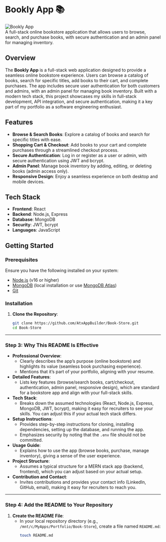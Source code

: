 # Bookly App 📚

![Bookly App](https://img.shields.io/badge/Status-Active-brightgreen)  
A full-stack online bookstore application that allows users to browse, search, and purchase books, with secure authentication and an admin panel for managing inventory.

## Overview

The **Bookly App** is a full-stack web application designed to provide a seamless online bookstore experience. Users can browse a catalog of books, search for specific titles, add books to their cart, and complete purchases. The app includes secure user authentication for both customers and admins, with an admin panel for managing book inventory. Built with a modern tech stack, this project showcases my skills in full-stack development, API integration, and secure authentication, making it a key part of my portfolio as a software engineering enthusiast.

## Features

- **Browse & Search Books**: Explore a catalog of books and search for specific titles with ease.
- **Shopping Cart & Checkout**: Add books to your cart and complete purchases through a streamlined checkout process.
- **Secure Authentication**: Log in or register as a user or admin, with secure authentication using JWT and bcrypt.
- **Admin Panel**: Manage book inventory by adding, editing, or deleting books (admin access only).
- **Responsive Design**: Enjoy a seamless experience on both desktop and mobile devices.

## Tech Stack

- **Frontend**: React
- **Backend**: Node.js, Express
- **Database**: MongoDB
- **Security**: JWT, bcrypt
- **Languages**: JavaScript

## Getting Started

### Prerequisites

Ensure you have the following installed on your system:
- [Node.js](https://nodejs.org/) (v16 or higher)
- [MongoDB](https://www.mongodb.com/) (local installation or use [MongoDB Atlas](https://www.mongodb.com/cloud/atlas))
- [Git](https://git-scm.com/)

### Installation

1. **Clone the Repository**:
   ```bash
   git clone https://github.com/AtxAppBuilder/Book-Store.git
   cd Book-Store
   
---

### Step 3: Why This README Is Effective
- **Professional Overview**:
  - Clearly describes the app’s purpose (online bookstore) and highlights its value (seamless book purchasing experience).
  - Mentions that it’s part of your portfolio, aligning with your resume.
- **Detailed Features**:
  - Lists key features (browse/search books, cart/checkout, authentication, admin panel, responsive design), which are standard for a bookstore app and align with your full-stack skills.
- **Tech Stack**:
  - Breaks down the assumed technologies (React, Node.js, Express, MongoDB, JWT, bcrypt), making it easy for recruiters to see your skills. You can adjust this if your actual tech stack differs.
- **Setup Instructions**:
  - Provides step-by-step instructions for cloning, installing dependencies, setting up the database, and running the app.
  - Emphasizes security by noting that the `.env` file should not be committed.
- **Usage Guide**:
  - Explains how to use the app (browse books, purchase, manage inventory), giving a sense of the user experience.
- **Project Structure**:
  - Assumes a typical structure for a MERN stack app (backend, frontend), which you can adjust based on your actual setup.
- **Contribution and Contact**:
  - Invites contributions and provides your contact info (LinkedIn, GitHub, email), making it easy for recruiters to reach you.

---

### Step 4: Add the README to Your Repository
1. **Create the README File**:
   - In your local repository directory (e.g., `/mnt/c/MyApps/Portfolio/Book-Store`), create a file named `README.md`:
     ```bash
     touch README.md
